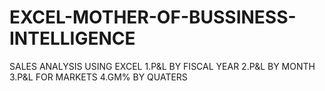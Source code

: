 # EXCEL-MOTHER-OF-BUSSINESS-INTELLIGENCE

SALES ANALYSIS USING EXCEL
    1.P&L BY FISCAL YEAR
    2.P&L BY MONTH
    3.P&L FOR MARKETS
    4.GM% BY QUATERS


    
    
